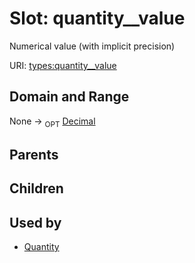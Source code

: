 
# Slot: quantity__value


Numerical value (with implicit precision)

URI: [types:quantity__value](https://example.org/ccdh/datatypes/quantity__value)


## Domain and Range

None ->  <sub>OPT</sub> [Decimal](types/Decimal.md)

## Parents


## Children


## Used by

 * [Quantity](Quantity.md)
